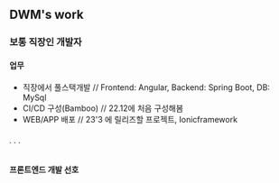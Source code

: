 DWM's work
----------------------------
### 보통 직장인 개발자

#### 업무
 - 직장에서 풀스택개발 // Frontend: Angular, Backend: Spring Boot, DB: MySql
 - CI/CD 구성(Bamboo) // 22.12에 처음 구성해봄
 - WEB/APP 배포 // 23'3 에 릴리즈할 프로젝트, Ionicframework

###### . . .

#### 프론트엔드 개발 선호